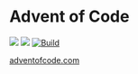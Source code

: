 # Advent of Code

![](https://img.shields.io/badge/stars%20⭐-8-yellow)
![](https://img.shields.io/badge/days%20completed-4-red)
[![Build](https://github.com/K20shores/aoc/actions/workflows/build.yml/badge.svg)](https://github.com/K20shores/aoc/actions/workflows/build.yml)

[adventofcode.com](https://adventofcode.com)